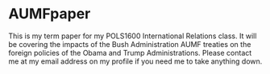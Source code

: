 # AUMFpaper
This is my term paper for my POLS1600 International Relations class.
It will be covering the impacts of the Bush Administration AUMF treaties on the foreign policies of the Obama and Trump Administrations.
Please contact me at my email address on my profile if you need me to take anything down.
